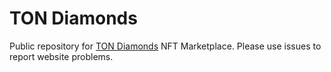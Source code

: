 # TON Diamonds
Public repository for [TON Diamonds](https://ton.diamonds) NFT Marketplace. Please use issues to report website problems.
